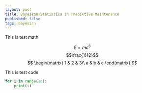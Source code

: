 ```yaml
---
layout: post
title: Bayesian Statistics in Predictive Maintenance
published: false
tags: bayesian
---
```



This is test math

$$E=mc^8$$
$$\frac{1}{2}$$
$$
\begin{matrix}
1 & 2 & 3\\
a & b & c
\end{matrix}
$$



This is test code
```python
for i in range(10):
    print(i)
```